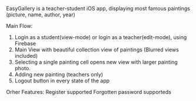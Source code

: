EasyGallery is a teacher-student iOS app, displaying most famous paintings (picture, name, author, year)

Main Flow: 
1. Login as a student(view-mode) or login as a teacher(edit-mode), using Firebase
2. Main View with beautiful collection view of paintings (Blurred views included)
3. Selecting a single painting cell opens new view with larger painting photo.
4. Adding new painting (teachers only)
5. Logout button in every state of the app

Orher Features:
Register supported
Forgotten password supporteds
